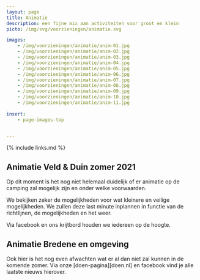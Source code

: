```yaml
---
layout: page
title: Animatie
description: een fijne mix aan activiteiten voor groot en klein
picto: /img/svg/voorzieningen/animatie.svg

images:
    - /img/voorzieningen/animatie/anim-01.jpg
    - /img/voorzieningen/animatie/anim-02.jpg
    - /img/voorzieningen/animatie/anim-03.jpg
    - /img/voorzieningen/animatie/anim-04.jpg
    - /img/voorzieningen/animatie/anim-05.jpg
    - /img/voorzieningen/animatie/anim-06.jpg
    - /img/voorzieningen/animatie/anim-07.jpg
    - /img/voorzieningen/animatie/anim-08.jpg
    - /img/voorzieningen/animatie/anim-09.jpg
    - /img/voorzieningen/animatie/anim-10.jpg
    - /img/voorzieningen/animatie/anim-11.jpg
    
insert:
    - page-images-top


---
```

{% include links.md %}

## Animatie Veld & Duin zomer 2021

Op dit moment is het nog niet helemaal duidelijk of er animatie op de camping zal mogelijk zijn en onder welke voorwaarden.

We bekijken zeker de mogelijkheden voor wat kleinere en veilige mogelijkheden. We zullen deze last minute inplannen in functie van de richtlijnen, de mogelijkheden en het weer.

Via facebook en ons krijtbord houden we iedereen op de hoogte.

## Animatie Bredene en omgeving

Ook hier is het nog even afwachten wat er al dan niet zal kunnen in de komende zomer. Via onze [doen-pagina][doen.nl] en facebook vind je alle laatste nieuws hierover.
